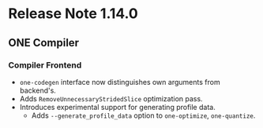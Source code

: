# Release Note 1.14.0

## ONE Compiler

### Compiler Frontend

- `one-codegen` interface now distinguishes own arguments from backend's.
- Adds `RemoveUnnecessaryStridedSlice` optimization pass.
- Introduces experimental support for generating profile data.
  - Adds `--generate_profile_data` option to `one-optimize`, `one-quantize`.
